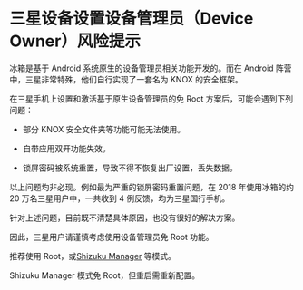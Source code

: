 # 三星设备设置设备管理员（Device Owner）风险提示

冰箱是基于 Android 系统原生的设备管理员相关功能开发的。而在 Android 阵营中，三星非常特殊，他们自行实现了一套名为 KNOX 的安全框架。

在三星手机上设置和激活基于原生设备管理员的免 Root 方案后，可能会遇到下列问题：

- 部分 KNOX 安全文件夹等功能可能无法使用。

- 自带应用双开功能失效。

- 锁屏密码被系统重置，导致不得不恢复出厂设置，丢失数据。

以上问题均非必现。例如最为严重的锁屏密码重置问题，在 2018 年使用冰箱的约 20 万名三星用户中，一共收到 4 例反馈，均为三星国行手机。

针对上述问题，目前既不清楚具体原因，也没有很好的解决方案。

因此，三星用户请谨慎考虑使用设备管理员免 Root 功能。

推荐使用 Root，或[Shizuku Manager](https://github.com/heruoxin/Ice-Box-Docs/blob/master/%E4%BD%BF%E7%94%A8%20Shizuku%20Manager%20%E6%BF%80%E6%B4%BB%E5%86%B0%E7%AE%B1.md) 等模式。

Shizuku Manager 模式免 Root，但重启需重新配置。

